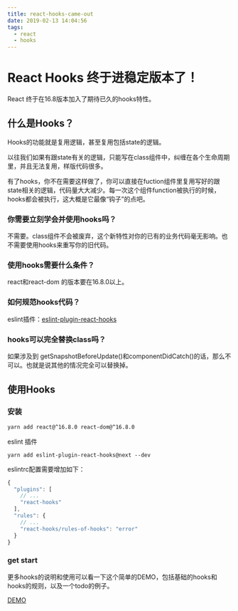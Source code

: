 ```yaml
---
title: react-hooks-came-out
date: 2019-02-13 14:04:56
tags:
  - react
  - hooks
---
```


# React Hooks 终于进稳定版本了！

React 终于在16.8版本加入了期待已久的hooks特性。

## 什么是Hooks？
Hooks的功能就是复用逻辑，甚至复用包括state的逻辑。

以往我们如果有跟state有关的逻辑，只能写在class组件中，纠缠在各个生命周期里，并且无法复用，样版代码很多。

有了hooks，你不在需要这样做了，你可以直接在fuction组件里复用写好的跟state相关的逻辑，代码量大大减少。每一次这个组件function被执行的时候，hooks都会被执行，这大概是它最像“钩子”的点吧。

### 你需要立刻学会并使用hooks吗？

不需要。class组件不会被废弃，这个新特性对你的已有的业务代码毫无影响。也不需要使用hooks来重写你的旧代码。

### 使用hooks需要什么条件？

react和react-dom 的版本要在16.8.0以上。

### 如何规范hooks代码？

eslint插件：[eslint-plugin-react-hooks](https://www.npmjs.com/package/eslint-plugin-react-hooks)

### hooks可以完全替换class吗？

如果涉及到 getSnapshotBeforeUpdate()和componentDidCatch()的话，那么不可以。也就是说其他的情况完全可以替换掉。


## 使用Hooks

### 安装

```bash
yarn add react@^16.8.0 react-dom@^16.8.0
```

eslint 插件

```
yarn add eslint-plugin-react-hooks@next --dev
```

eslintrc配置需要增加如下：

```js
{
  "plugins": [
    // ...
    "react-hooks"
  ],
  "rules": {
    // ...
    "react-hooks/rules-of-hooks": "error"
  }
}

```

### get start

更多hooks的说明和使用可以看一下这个简单的DEMO，包括基础的hooks和hooks的规则，以及一个todo的例子。

[DEMO](https://topppy.github.io/react-hook-tutorial/)



